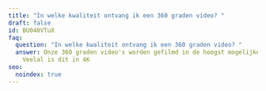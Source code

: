 ```yaml
---
title: "In welke kwaliteit ontvang ik een 360 graden video? "
draft: false
id: BU040VTuX
faq:
  question: "In welke kwaliteit ontvang ik een 360 graden video? "
  answer: Onze 360 graden video's worden gefilmd in de hoogst mogelijke kwaliteit.
    Veelal is dit in 4K
seo:
  noindex: true
---
```

